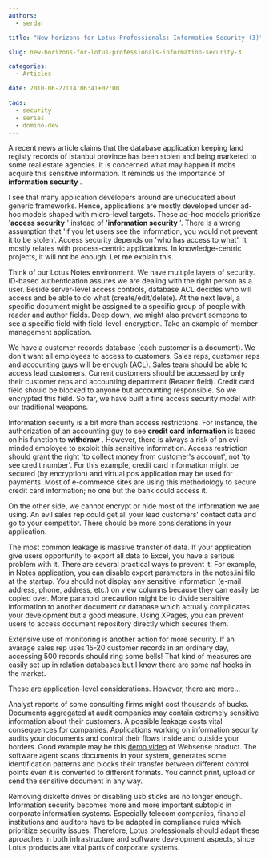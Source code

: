 ```yaml
---
authors:
  - serdar

title: "New horizons for Lotus Professionals: Information Security (3)"

slug: new-horizons-for-lotus-professionals-information-security-3

categories:
  - Articles

date: 2010-06-27T14:06:41+02:00

tags:
  - security
  - series
  - domino-dev
---
```


A recent news article claims that the database application keeping land registy records of Istanbul province has been stolen and being marketed to some real estate agencies. It is concerned what may happen if mobs acquire this sensitive information. It reminds us the importance of **information security** .
<!-- more -->
I see that many application developers around are uneducated about generic frameworks. Hence, applications are mostly developed under ad-hoc models shaped with micro-level targets. These ad-hoc models prioritize '**access security** ' instead of '**information security** '. There is a wrong assumption that 'if you let users see the information, you would not prevent it to be stolen'. Access security depends on 'who has access to what'. It mostly relates with process-centric applications. In knowledge-centric projects, it will not be enough. Let me explain this.

Think of our Lotus Notes environment. We have multiple layers of security. ID-based authentication assures we are dealing with the right person as a user. Beside server-level access controls, database ACL decides who will access and be able to do what (create/edit/delete). At the next level, a specific document might be assigned to a specific group of people with reader and author fields. Deep down, we might also prevent someone to see a specific field with field-level-encryption. Take an example of member management application.

We have a customer records database (each customer is a document). We don't want all employees to access to customers. Sales reps, customer reps and accounting guys will be enough (ACL). Sales team should be able to access lead customers. Current customers should be accessed by only their customer reps and accounting department (Reader field). Credit card field should be blocked to anyone but accounting responsible. So we encrypted this field. So far, we have built a fine access security model with our traditional weapons.

Information security is a bit more than access restrictions. For instance, the authorization of an accounting guy to see **credit card information** is based on his function to **withdraw** . However, there is always a risk of an evil-minded employee to exploit this sensitive information. Access restriction should grant the right 'to collect money from customer's account', not 'to see credit number'. For this example, credit card information might be secured (by encryption) and virtual pos application may be used for payments. Most of e-commerce sites are using this methodology to secure credit card information; no one but the bank could access it.

On the other side, we cannot encrypt or hide most of the information we are using. An evil sales rep could get all your lead customers' contact data and go to your competitor. There should be more considerations in your application.

The most common leakage is massive transfer of data. If your application give users opportunity to export all data to Excel, you have a serious problem with it. There are several practical ways to prevent it. For example, in Notes application, you can disable export parameters in the notes.ini file at the startup. You should not display any sensitive information (e-mail address, phone, address, etc.) on view columns because they can easily be copied over. More paranoid precaution might be to divide sensitive information to another document or database which actually complicates your development but a good measure. Using XPages, you can prevent users to access document repository directly which secures them.

Extensive use of monitoring is another action for more security. If an avarage sales rep uses 15-20 customer records in an ordinary day, accessing 500 records should ring some bells! That kind of measures are easily set up in relation databases but I know there are some nsf hooks in the market.

These are application-level considerations. However, there are more...

Analyst reports of some consulting firms might cost thousands of bucks. Documents aggregated at audit companies may contain extremely sensitive information about their customers. A possible leakage costs vital consequences for companies. Applications working on information security audits your documents and control their flows inside and outside your borders. Good example may be this [demo video](http://connect.websense.com/mbh) of Websense product. The software agent scans documents in your system, generates some identification patterns and blocks their transfer between different control points even it is converted to different formats. You cannot print, upload or send the sensitive document in any way.

Removing diskette drives or disabling usb sticks are no longer enough. Information security becomes more and more important subtopic in corporate information systems. Especially telecom companies, financial institutions and auditors have to be adapted in compliance rules which prioritize security issues. Therefore, Lotus professionals should adapt these aproaches in both infrastructure and software development aspects, since Lotus products are vital parts of corporate systems.
